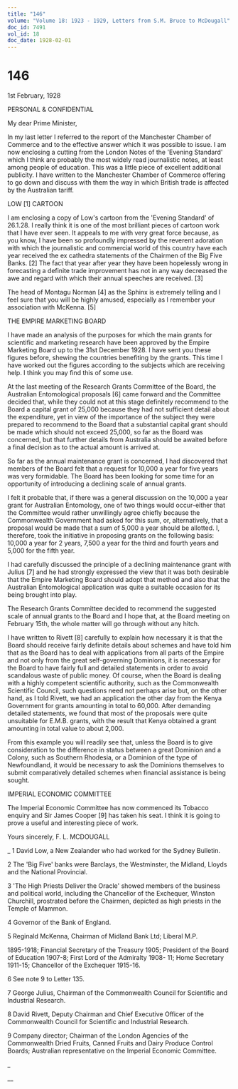 ```yaml
---
title: "146"
volume: "Volume 18: 1923 - 1929, Letters from S.M. Bruce to McDougall"
doc_id: 7491
vol_id: 18
doc_date: 1928-02-01
---
```


# 146

1st February, 1928

PERSONAL &amp; CONFIDENTIAL

My dear Prime Minister,

In my last letter I referred to the report of the Manchester Chamber of Commerce and to the effective answer which it was possible to issue. I am now enclosing a cutting from the London Notes of the 'Evening Standard' which I think are probably the most widely read journalistic notes, at least among people of education. This was a little piece of excellent additional publicity. I have written to the Manchester Chamber of Commerce offering to go down and discuss with them the way in which British trade is affected by the Australian tariff.

LOW [1] CARTOON

I am enclosing a copy of Low's cartoon from the 'Evening Standard' of 26.1.28. I really think it is one of the most brilliant pieces of cartoon work that I have ever seen. It appeals to me with very great force because, as you know, I have been so profoundly impressed by the reverent adoration with which the journalistic and commercial world of this country have each year received the ex cathedra statements of the Chairmen of the Big Five Banks. [2] The fact that year after year they have been hopelessly wrong in forecasting a definite trade improvement has not in any way decreased the awe and regard with which their annual speeches are received. [3]

The head of Montagu Norman [4] as the Sphinx is extremely telling and I feel sure that you will be highly amused, especially as I remember your association with McKenna. [5]

THE EMPIRE MARKETING BOARD

I have made an analysis of the purposes for which the main grants for scientific and marketing research have been approved by the Empire Marketing Board up to the 31st December 1928. I have sent you these figures before, shewing the countries benefiting by the grants. This time I have worked out the figures according to the subjects which are receiving help. I think you may find this of some use.

At the last meeting of the Research Grants Committee of the Board, the Australian Entomological proposals [6] came forward and the Committee decided that, while they could not at this stage definitely recommend to the Board a capital grant of 25,000 because they had not sufficient detail about the expenditure, yet in view of the importance of the subject they were prepared to recommend to the Board that a substantial capital grant should be made which should not exceed 25,000, so far as the Board was concerned, but that further details from Australia should be awaited before a final decision as to the actual amount is arrived at.

So far as the annual maintenance grant is concerned, I had discovered that members of the Board felt that a request for 10,000 a year for five years was very formidable. The Board has been looking for some time for an opportunity of introducing a declining scale of annual grants.

I felt it probable that, if there was a general discussion on the 10,000 a year grant for Australian Entomology, one of two things would occur-either that the Committee would rather unwillingly agree chiefly because the Commonwealth Government had asked for this sum, or, alternatively, that a proposal would be made that a sum of 5,000 a year should be allotted. I, therefore, took the initiative in proposing grants on the following basis: 10,000 a year for 2 years, 7,500 a year for the third and fourth years and 5,000 for the fifth year.

I had carefully discussed the principle of a declining maintenance grant with Julius [7] and he had strongly expressed the view that it was both desirable that the Empire Marketing Board should adopt that method and also that the Australian Entomological application was quite a suitable occasion for its being brought into play.

The Research Grants Committee decided to recommend the suggested scale of annual grants to the Board and I hope that, at the Board meeting on February 15th, the whole matter will go through without any hitch.

I have written to Rivett [8] carefully to explain how necessary it is that the Board should receive fairly definite details about schemes and have told him that as the Board has to deal with applications from all parts of the Empire and not only from the great self-governing Dominions, it is necessary for the Board to have fairly full and detailed statements in order to avoid scandalous waste of public money. Of course, when the Board is dealing with a highly competent scientific authority, such as the Commonwealth Scientific Council, such questions need not perhaps arise but, on the other hand, as I told Rivett, we had an application the other day from the Kenya Government for grants amounting in total to 60,000. After demanding detailed statements, we found that most of the proposals were quite unsuitable for E.M.B. grants, with the result that Kenya obtained a grant amounting in total value to about 2,000.

From this example you will readily see that, unless the Board is to give consideration to the difference in status between a great Dominion and a Colony, such as Southern Rhodesia, or a Dominion of the type of Newfoundland, it would be necessary to ask the Dominions themselves to submit comparatively detailed schemes when financial assistance is being sought.

IMPERIAL ECONOMIC COMMITTEE

The Imperial Economic Committee has now commenced its Tobacco enquiry and Sir James Cooper [9] has taken his seat. I think it is going to prove a useful and interesting piece of work.

Yours sincerely, F. L. MCDOUGALL 

_ 1 David Low, a New Zealander who had worked for the Sydney Bulletin.

2 The 'Big Five' banks were Barclays, the Westminster, the Midland, Lloyds and the National Provincial.

3 'The High Priests Deliver the Oracle' showed members of the business and political world, including the Chancellor of the Exchequer, Winston Churchill, prostrated before the Chairmen, depicted as high priests in the Temple of Mammon.

4 Governor of the Bank of England.

5 Reginald McKenna, Chairman of Midland Bank Ltd; Liberal M.P.

1895-1918; Financial Secretary of the Treasury 1905; President of the Board of Education 1907-8; First Lord of the Admiralty 1908- 11; Home Secretary 1911-15; Chancellor of the Exchequer 1915-16.

6 See note 9 to Letter 135.

7 George Julius, Chairman of the Commonwealth Council for Scientific and Industrial Research.

8 David Rivett, Deputy Chairman and Chief Executive Officer of the Commonwealth Council for Scientific and Industrial Research.

9 Company director; Chairman of the London Agencies of the Commonwealth Dried Fruits, Canned Fruits and Dairy Produce Control Boards; Australian representative on the Imperial Economic Committee.

_

__
